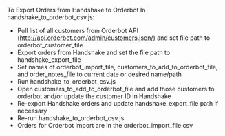 To Export Orders from Handshake to Orderbot
In handshake_to_orderbot_csv.js:
* Pull list of all customers from Orderbot API (http://api.orderbot.com/admin/customers.json/) and set file path to orderbot_customer_file
* Export orders from Handshake and set the file path to handshake_export_file
* Set names of orderbot_import_file, customers_to_add_to_orderbot_file, and order_notes_file to current date or desired name/path
* Run handshake_to_orderbot_csv.js
* Open customers_to_add_to_orderbot_file and add those customers to orderbot and/or update the customer ID in Handshake
* Re-export Handshake orders and update handshake_export_file path if necessary
* Re-run handshake_to_orderbot_csv.js
* Orders for Orderbot import are in the orderbot_import_file csv
